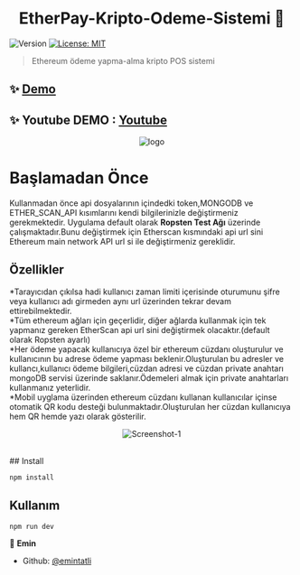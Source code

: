 <h1 align="center">EtherPay-Kripto-Odeme-Sistemi 👋</h1>
<p>
  <img alt="Version" src="https://img.shields.io/badge/version-0.1.0-blue.svg?cacheSeconds=2592000" />
  <a href="#" target="_blank">
    <img alt="License: MIT" src="https://img.shields.io/badge/License-MIT-yellow.svg" />
  </a>
</p>

> Ethereum ödeme yapma-alma kripto POS sistemi

## ✨ [Demo](https://ether-pay.herokuapp.com/demokullanici123)

## ✨ Youtube DEMO : [Youtube](https://www.youtube.com/watch?v=9b5IKDIbq0I)

<p align="center"><img src="https://i.ibb.co/NCwG9Lp/logo.png" alt="logo" border="0"></p>

# Başlamadan Önce
Kullanmadan önce api dosyalarının içindedki token,MONGODB ve ETHER_SCAN_API kısımlarını kendi bilgilerinizle değiştirmeniz gerekmektedir.
Uygulama default olarak <b>Ropsten Test Ağı</b> üzerinde çalışmaktadır.Bunu değiştirmek için Etherscan kısmındaki api url sini Ethereum main network API url si ile değiştirmeniz gereklidir.




## Özellikler
*Tarayıcıdan çıkılsa hadi kullanıcı zaman limiti içerisinde oturumunu şifre veya kullanıcı adı girmeden aynı url üzerinden tekrar devam ettirebilmektedir.<br/>
*Tüm ethereum ağları için geçerlidir, diğer ağlarda kullanmak için tek yapmanız gereken EtherScan api url sini değiştirmek olacaktır.(default olarak Ropsten ayarlı)<br/>
*Her ödeme yapacak kullanıcıya özel bir ethereum cüzdanı oluşturulur ve kullanıcının bu adrese ödeme yapması beklenir.Oluşturulan bu adresler ve kullancı,kullanıcı ödeme bilgileri,cüzdan adresi ve cüzdan private anahtarı mongoDB servisi üzerinde saklanır.Ödemeleri almak için private anahtarları kullanmanız yeterlidir.<br/>
*Mobil uyglama üzerinden ethereum cüzdanı kullanan kullanıcılar içinse otomatik QR kodu desteği bulunmaktadır.Oluşturulan her cüzdan kullanıcıya hem QR hemde yazı olarak gösterilir.

<p align="center"><img src="https://i.ibb.co/yVp6Jnr/Screenshot-1.png" alt="Screenshot-1" border="0"></p>

<br/>
## Install

```sh
npm install
```

## Kullanım

```sh
npm run dev
```


👤 **Emin**

* Github: [@emintatli](https://github.com/emintatli)

